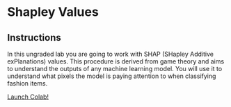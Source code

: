 # Shapley Values

## Instructions

In this ungraded lab you are going to work with SHAP (SHapley Additive exPlanations) values. This procedure is derived from game theory and aims to understand the outputs of any machine learning model. You will use it to understand what pixels the model is paying attention to when classifying fashion items.

[Launch Colab!](https://colab.research.google.com/drive/1h9jGEbI-qt0NY-vKeyXZE4T1ezVoFEAj)